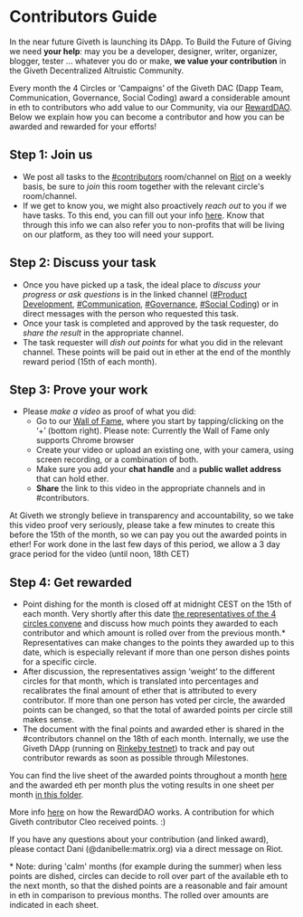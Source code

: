 # Contributors Guide

In the near future Giveth is launching its DApp. To Build the Future of Giving we need **your help**: may you be a developer, designer, writer, organizer, blogger, tester ... whatever you do or make, **we value your contribution** in the Giveth Decentralized Altruistic Community.

Every month the 4 Circles or ‘Campaigns’ of the Giveth DAC (Dapp Team, Communication, Governance, Social Coding) award a considerable amount in eth to contributors who add value to our Community, via our [RewardDAO](https://medium.com/giveth/how-rewarddao-works-aka-what-are-points-7388f70269a). Below we explain how you can become a contributor and how you can be awarded and rewarded for your efforts! 

## Step 1: Join us

  - We post all tasks to the [#contributors](https://riot.im/app/#/room/#giveth-contributors:matrix.org) room/channel on [Riot](https://riot.im/app/#/group/+giveth:matrix.org) on a weekly basis, be sure to *join* this room together with the relevant circle's room/channel.
  - If we get to know you, we might also proactively *reach out* to you if we have tasks. To this end, you can fill out your info [here](http://bit.ly/GivethMaker). Know that through this info we can also refer you to non-profits that will be living on our platform, as they too will need your support.

## Step 2: Discuss your task

  - Once you have picked up a task, the ideal place to *discuss your progress or ask questions* is in the linked channel ([#Product Development](https://riot.im/app/#/room/#giveth-product-development:matrix.org), [#Communication](https://riot.im/app/#/room/#giveth-communication:matrix.org), [#Governance](https://riot.im/app/#/room/#giveth-governance:matrix.org), [#Social Coding](https://riot.im/app/#/room/#giveth-social-coding:matrix.org)) or in direct messages with the person who requested this task.
  - Once your task is completed and approved by the task requester, do *share the result* in the appropriate channel.
  - The task requester will *dish out points* for what you did in the relevant channel. These points will be paid out in ether at the end of the monthly reward period (15th of each month).

## Step 3: Prove your work

  - Please *make a video* as proof of what you did:
    - Go to our [Wall of Fame](https://fame.giveth.io/), where you start by tapping/clicking on the ‘+’ (bottom right). Please note: Currently the Wall of Fame only supports Chrome browser
    - Create your video or upload an existing one, with your camera, using screen recording, or a combination of both.
    - Make sure you add your **chat handle** and a **public wallet address** that can hold ether.
    - **Share** the link to this video in the appropriate channels and in #contributors.

At Giveth we strongly believe in transparency and accountability, so we take this video proof very seriously, please take a few minutes to create this before the 15th of the month, so we can pay you out the awarded points in ether! For work done in the last few days of this period, we allow a 3 day grace period for the video (until noon, 18th CET)

## Step 4: Get rewarded

  - Point dishing for the month is closed off at midnight CEST on the 15th of each month. Very shortly after this date [the representatives of the 4 circles convene](https://medium.com/giveth/how-rewarddao-works-aka-what-are-points-7388f70269a) and discuss how much points they awarded to each contributor and which amount is rolled over from the previous month.* Representatives can make changes to the points they awarded up to this date, which is especially relevant if more than one person dishes points for a specific circle. 
  - After discussion, the representatives assign ‘weight’ to the different circles for that month, which is translated into percentages and recalibrates the final amount of ether that is attributed to every contributor. If more than one person has voted per circle, the awarded points can be changed, so that the total of awarded points per circle still makes sense. 
  - The document with the final points and awarded ether is shared in the #contributors channel on the 18th of each month. Internally, we use the Giveth DApp (running on [Rinkeby testnet](https://medium.com/giveth/tackling-ethereum-scalability-issues-29bd700b5060)) to track and pay out contributor rewards as soon as possible through Milestones. 

You can find the live sheet of the awarded points throughout a month [here](https://docs.google.com/spreadsheets/d/12cblUYuYq4NwZX7JdRo0-NWnrOxlDy-XCbvF3ugzb2c/edit?usp=sharing) and the awarded eth per month plus the voting results in one sheet per month [in this folder](https://drive.google.com/open?id=0B2gzflwFITCBdmYyb1BJcVp5bjg).

More info [here](https://medium.com/giveth/how-rewarddao-works-aka-what-are-points-7388f70269a) on how the RewardDAO works. A contribution for which Giveth contributor Cleo received points. :)

If you have any questions about your contribution (and linked award), please contact Dani (@danibelle:matrix.org) via a direct message on Riot.

&ast; Note: during 'calm' months (for example during the summer) when less points are dished, circles can decide to roll over part of the available eth to the next month, so that the dished points are a reasonable and fair amount in eth in comparison to previous months. The rolled over amounts are indicated in each sheet.

